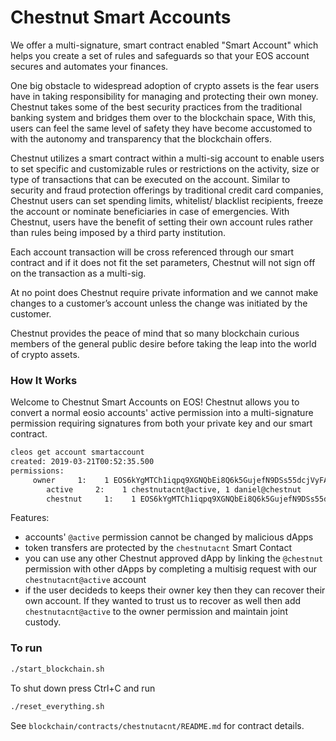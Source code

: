 # Chestnut Smart Accounts

We offer a multi-signature, smart contract enabled "Smart Account" which helps you create a set of rules and safeguards so that your EOS account secures and automates your finances.

One big obstacle to widespread adoption of crypto assets is the fear users have in taking responsibility for managing and protecting their own money. Chestnut takes some of the best security practices from the traditional banking system and bridges them over to the blockchain space, With this, users can feel the same level of safety they have become accustomed to with the autonomy and transparency that the blockchain offers.

Chestnut utilizes a smart contract within a multi-sig account to enable users to set specific and customizable rules or restrictions on the activity, size or type of transactions that can be executed on the account.  Similar to security and fraud protection offerings by traditional credit card companies, Chestnut users can set spending limits, whitelist/ blacklist recipients, freeze the account or nominate beneficiaries in case of emergencies. With Chestnut, users have the benefit of setting their own account rules rather than rules being imposed by a third party institution.

Each account transaction will be cross referenced through our smart contract and if it does not fit the set parameters, Chestnut will not sign off on the transaction as a multi-sig.

At no point does Chestnut require private information and we cannot make changes to a customer’s account unless the change was initiated by the customer.

Chestnut provides the peace of mind that so many blockchain curious members of the general public desire before taking the leap into the world of crypto assets.


### How It Works

Welcome to Chestnut Smart Accounts on EOS!
Chestnut allows you to convert a normal eosio accounts' active permission into a multi-signature permission requiring signatures from both your private key and our smart contract.


```bash
cleos get account smartaccount
created: 2019-03-21T00:52:35.500
permissions: 
     owner     1:    1 EOS6kYgMTCh1iqpq9XGNQbEi8Q6k5GujefN9DSs55dcjVyFAq7B6b # NULL this out to remove admin privileges (eosio.null@active)
        active     2:    1 chestnutacnt@active, 1 daniel@chestnut
        chestnut     1:    1 EOS6kYgMTCh1iqpq9XGNQbEi8Q6k5GujefN9DSs55dcjVyFAq7B6b
```

Features:
* accounts' `@active` permission cannot be changed by malicious dApps
* token transfers are protected by the `chestnutacnt` Smart Contact
* you can use any other Chestnut approved dApp by linking the `@chestnut` permission with other dApps by completing a multisig request with our `chestnutacnt@active` account
* if the user decideds to keeps their owner key then they can recover their own account.  If they wanted to trust us to 
  recover as well then add `chestnutacnt@active` to the owner permission and maintain joint custody.


### To run
```bash
./start_blockchain.sh
```

To shut down press Ctrl+C and run

```bash
./reset_everything.sh
```


See `blockchain/contracts/chestnutacnt/README.md` for contract details.
